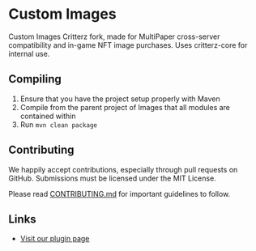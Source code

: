 Custom Images
=========

Custom Images Critterz fork, made for MultiPaper cross-server compatibility and in-game NFT image purchases.
Uses critterz-core for internal use.

Compiling
---------

1. Ensure that you have the project setup properly with Maven
2. Compile from the parent project of Images that all modules are contained within
3. Run `mvn clean package`

Contributing
------------

We happily accept contributions, especially through pull requests on GitHub.
Submissions must be licensed under the MIT License.

Please read [CONTRIBUTING.md](CONTRIBUTING.md) for important guidelines to follow.

Links
-----

* [Visit our plugin page](https://www.spigotmc.org/resources/custom-images.53036/)